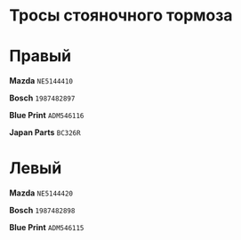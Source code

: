 # Тросы стояночного тормоза

# Правый

__Mazda__ `NE5144410`

__Bosch__ `1987482897`

__Blue Print__ `ADM546116`

__Japan Parts__ `BC326R`

# Левый

__Mazda__ `NE5144420`

__Bosch__ `1987482898`

__Blue Print__ `ADM546115`